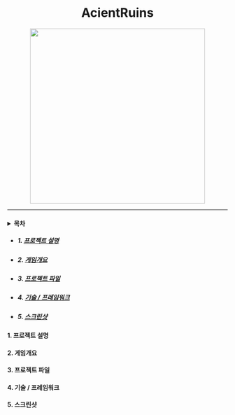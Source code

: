 # <div align=center> AcientRuins </div>
<div align=center> <img src="./ImageFolder/GamePoster.png" width="400" heigh="600"> </div>

-----
#### <details><summary> 목차 </summary>
+ ##### 1. [프로젝트 설명](#1)
+ ##### 2. [게임개요](#2)
+ ##### 3. [프로젝트 파일](#3)
+ ##### 4. [기술 / 프레임워크](#4)
+ ##### 5. [스크린샷](#5)

</details>

#### 1. 프로젝트 설명 <a name ='1'></a>
#### 2. 게임개요 <a name ='2'></a>
#### 3. 프로젝트 파일 <a name ='3'></a>
#### 4. 기술 / 프레임워크 <a name ='4'></a>
#### 5. 스크린샷 <a name ='5'></a>
